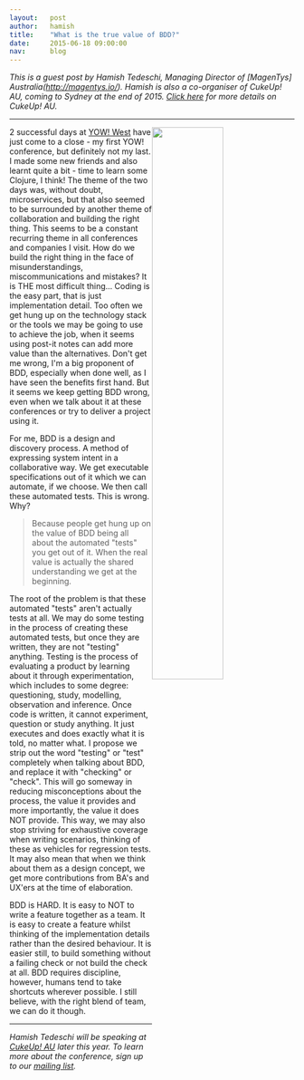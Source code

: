 ```yaml
---
layout:   post
author:   hamish
title:    "What is the true value of BDD?"
date:     2015-06-18 09:00:00
nav:      blog
---
```




*This is a guest post by Hamish Tedeschi, Managing Director of [MagenTys] Australia(http://magentys.io/). Hamish is also a co-organiser of CukeUp! AU, coming to Sydney at the end of 2015. [Click here](https://cucumber.io/events/cukeup-australia-2015) for more details on CukeUp! AU.*
***

<img src="{{ site.url }}/images/blog/hamish.jpg" style="float:right; width:50%">

2 successful days at [YOW! West](http://west.yowconference.com.au/) have just come to a close - my first YOW! conference, but definitely not my last. I made some new friends and also learnt quite a bit - time to learn some Clojure, I think! The theme of the two days was, without doubt, microservices, but that also seemed to be surrounded by another theme of collaboration and building the right thing. This seems to be a constant recurring theme in all conferences and companies I visit. How do we build the right thing in the face of misunderstandings, miscommunications and mistakes? It is THE most difficult thing... Coding is the easy part, that is just implementation detail. Too often we get hung up on the technology stack or the tools we may be going to use to achieve the job, when it seems using post-it notes can add more value than the alternatives. Don't get me wrong, I'm a big proponent of BDD, especially when done well, as I have seen the benefits first hand. But it seems we keep getting BDD wrong, even when we talk about it at these conferences or try to deliver a project using it.



For me, BDD is a design and discovery process. A method of expressing system intent in a collaborative way. We get executable specifications out of it which we can automate, if we choose. We then call these automated tests. This is wrong. Why? 

> Because people get hung up on the value of BDD being all about the automated "tests" you get out of it. When the real value is actually the shared understanding we get at the beginning.

 The root of the problem is that these automated "tests" aren't actually tests at all. We may do some testing in the process of creating these automated tests, but once they are written, they are not "testing" anything. Testing is the process of evaluating a product by learning about it through experimentation, which includes to some degree: questioning, study, modelling, observation and inference. Once code is written, it cannot experiment, question or study anything. It just executes and does exactly what it is told, no matter what. I propose we strip out the word "testing" or "test" completely when talking about BDD, and replace it with "checking" or "check". This will go someway in reducing misconceptions about the process, the value it provides and more importantly, the value it does NOT provide. This way, we may also stop striving for exhaustive coverage when writing scenarios, thinking of these as vehicles for regression tests. It may also mean that when we think about them as a design concept, we get more contributions from BA's and UX'ers at the time of elaboration.

BDD is HARD. It is easy to NOT to write a feature together as a team. It is easy to create a feature whilst thinking of the implementation details rather than the desired behaviour. It is easier still, to build something without a failing check or not build the check at all. BDD requires discipline, however, humans tend to take shortcuts wherever possible. I still believe, with the right blend of team, we can do it though.
***

*Hamish Tedeschi will be speaking at [CukeUp! AU](https://cucumber.io/events/cukeup-australia-2015) later this year. To learn more about the conference, sign up to our [mailing list](https://cucumber.io/events/cukeup-australia-2015).*

